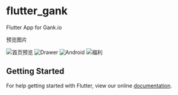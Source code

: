 # flutter_gank

Flutter App for Gank.io

预览图片

![首页预览](https://github.com/pknan520/flutter_gank/blob/master/readmeImage/664096358807009630.png)
![Drawer](https://github.com/pknan520/flutter_gank/blob/master/readmeImage/195713837319785555.png)
![Android](https://github.com/pknan520/flutter_gank/blob/master/readmeImage/420295395223380047.png)
![福利](https://github.com/pknan520/flutter_gank/blob/master/readmeImage/115567431967967707.png)

## Getting Started

For help getting started with Flutter, view our online
[documentation](https://flutter.io/).

